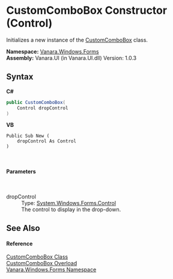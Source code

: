 # CustomComboBox Constructor (Control)
 

Initializes a new instance of the <a href="4832a2d8-90f0-3f57-b4d3-3e1fe4ff3384">CustomComboBox</a> class.

**Namespace:**&nbsp;<a href="c580cf52-4028-70db-28d0-f9b1abc03861">Vanara.Windows.Forms</a><br />**Assembly:**&nbsp;Vanara.UI (in Vanara.UI.dll) Version: 1.0.3

## Syntax

**C#**<br />
``` C#
public CustomComboBox(
	Control dropControl
)
```

**VB**<br />
``` VB
Public Sub New ( 
	dropControl As Control
)
```

<br />

#### Parameters
&nbsp;<dl><dt>dropControl</dt><dd>Type: <a href="http://msdn2.microsoft.com/en-us/library/36cd312w" target="_blank">System.Windows.Forms.Control</a><br />The control to display in the drop-down.</dd></dl>

## See Also


#### Reference
<a href="4832a2d8-90f0-3f57-b4d3-3e1fe4ff3384">CustomComboBox Class</a><br /><a href="09767c7c-45ee-d6b4-ba3f-1dc514421161">CustomComboBox Overload</a><br /><a href="c580cf52-4028-70db-28d0-f9b1abc03861">Vanara.Windows.Forms Namespace</a><br />